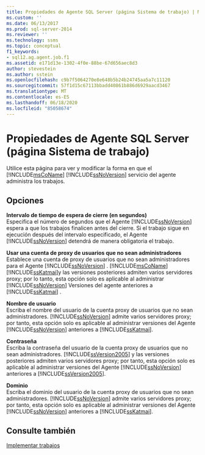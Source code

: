 ```yaml
---
title: Propiedades de Agente SQL Server (página Sistema de trabajo) | Microsoft Docs
ms.custom: ''
ms.date: 06/13/2017
ms.prod: sql-server-2014
ms.reviewer: ''
ms.technology: ssms
ms.topic: conceptual
f1_keywords:
- sql12.ag.agent.job.f1
ms.assetid: e171d13e-1302-4f0e-88be-67d656aec8d3
author: stevestein
ms.author: sstein
ms.openlocfilehash: c9b7f5064270e8e648b5b24b24745aa5a7c11120
ms.sourcegitcommit: 57f1d15c67113bbadd40861b886d6929aacd3467
ms.translationtype: MT
ms.contentlocale: es-ES
ms.lasthandoff: 06/18/2020
ms.locfileid: "85058674"
---
```

# <a name="sql-server-agent-properties-job-system-page"></a>Propiedades de Agente SQL Server (página Sistema de trabajo)
  Utilice esta página para ver y modificar la forma en que el [!INCLUDE[msCoName](../../includes/msconame-md.md)] [!INCLUDE[ssNoVersion](../../includes/ssnoversion-md.md)] servicio del agente administra los trabajos.  
  
## <a name="options"></a>Opciones  
 **Intervalo de tiempo de espera de cierre (en segundos)**  
 Especifica el número de segundos que el Agente [!INCLUDE[ssNoVersion](../../includes/ssnoversion-md.md)] espera a que los trabajos finalicen antes del cierre. Si el trabajo sigue en ejecución después del intervalo especificado, el Agente [!INCLUDE[ssNoVersion](../../includes/ssnoversion-md.md)] detendrá de manera obligatoria el trabajo.  
  
 **Usar una cuenta de proxy de usuarios que no sean administradores**  
 Establece una cuenta de proxy de usuarios que no sean administradores para el Agente [!INCLUDE[ssNoVersion](../../includes/ssnoversion-md.md)] . [!INCLUDE[msCoName](../../includes/msconame-md.md)][!INCLUDE[ssKatmai](../../includes/sskatmai-md.md)]y las versiones posteriores admiten varios servidores proxy; por lo tanto, esta opción solo es aplicable al administrar [!INCLUDE[ssNoVersion](../../includes/ssnoversion-md.md)] Versiones del agente anteriores a [!INCLUDE[ssKatmai](../../includes/sskatmai-md.md)] .  
  
 **Nombre de usuario**  
 Escriba el nombre del usuario de la cuenta proxy de usuarios que no sean administradores. [!INCLUDE[ssNoVersion](../../includes/ssnoversion-md.md)] admite varios servidores proxy; por tanto, esta opción solo es aplicable al administrar versiones del Agente [!INCLUDE[ssNoVersion](../../includes/ssnoversion-md.md)] anteriores a [!INCLUDE[ssKatmai](../../includes/sskatmai-md.md)].  
  
 **Contraseña**  
 Escriba la contraseña del usuario de la cuenta proxy de usuarios que no sean administradores. [!INCLUDE[ssVersion2005](../../includes/ssversion2005-md.md)] y las versiones posteriores admiten varios servidores proxy; por tanto, esta opción solo es aplicable al administrar versiones del Agente [!INCLUDE[ssNoVersion](../../includes/ssnoversion-md.md)] anteriores a [!INCLUDE[ssVersion2005](../../includes/ssversion2005-md.md)].  
  
 **Dominio**  
 Escriba el dominio del usuario de la cuenta proxy de usuarios que no sean administradores. [!INCLUDE[ssNoVersion](../../includes/ssnoversion-md.md)] admite varios servidores proxy; por tanto, esta opción solo es aplicable al administrar versiones del Agente [!INCLUDE[ssNoVersion](../../includes/ssnoversion-md.md)] anteriores a [!INCLUDE[ssKatmai](../../includes/sskatmai-md.md)].  
  
## <a name="see-also"></a>Consulte también  
 [Implementar trabajos](implement-jobs.md)  
  
  

